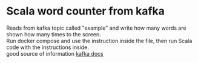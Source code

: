 # Scala word counter from kafka<br>

Reads from kafka topic called "example" and write how many words are shown how many times to the screen.<br>
Run docker compose and use the instruction inside the file, then run Scala code with the instructions inside.<br>
good source of information <a href="https://kafka.apache.org/11/documentation/streams/tutorial" target="_blank">kafka docs</a>
